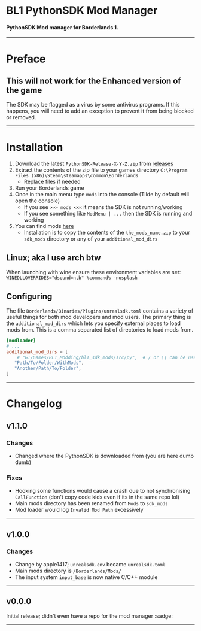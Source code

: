# BL1 PythonSDK Mod Manager

#### PythonSDK Mod manager for Borderlands 1.

- - -

# Preface

## This will not work for the Enhanced version of the game

The SDK may be flagged as a virus by some antivirus programs. If this happens, you will need to 
add an exception to prevent it from being blocked or removed.

- - -

# Installation

1. Download the latest `PythonSDK-Release-X-Y-Z.zip` from [releases](https://github.com/Ry0511/willow1-mod-manager/releases)
2. Extract the contents of the zip file to your games directory `C:\Program Files (x86)\Steam\steamapps\common\Borderlands`
   - Replace files if needed
3. Run your Borderlands game
4. Once in the main menu type `mods` into the console (Tilde by default will open the console)
   - If you see `>>> mods <<<` it means the SDK is not running/working
   - If you see something like `ModMenu | ...` then the SDK is running and working
5. You can find mods [here](https://github.com/Ry0511/bl1-sdk-mods)
   - Installation is to copy the contents of the `the_mods_name.zip` to your `sdk_mods` directory or any of your `additional_mod_dirs`

## Linux; aka I use arch btw

When launching with wine ensure these environment variables are set:
`WINEDLLOVERRIDES="dsound=n,b" %command% -nosplash`

## Configuring

The file `Borderlands/Binaries/Plugins/unrealsdk.toml` contains a variety of useful things for both 
mod developers and mod users. The primary thing is the `additional_mod_dirs` which lets you specify 
external places to load mods from. This is a comma separated list of directories to load mods from.

```toml
[modloader]
# ...
additional_mod_dirs = [
    # "G:/Games/BL1_Modding/bl1_sdk_mods/src/py",  # / or \\ can be used \ alone can not.
   "Path/To/Folder/WithMods",
   "Another/Path/To/Folder",
]
```

- - -

# Changelog

## v1.1.0

### Changes
- Changed where the PythonSDK is downloaded from (you are here dumb dumb)

### Fixes
- Hooking some functions would cause a crash due to not synchronising `CallFunction` (don't copy code kids even if its in the same repo lol)
- Main mods directory has been renamed from `Mods` to `sdk_mods`
- Mod loader would log `Invalid Mod Path` excessively

- - -

## v1.0.0

### Changes
- Change by apple1417; `unrealsdk.env` became `unrealsdk.toml`
- Main mods directory is `/Borderlands/Mods/`
- The input system `input_base` is now native C/C++ module

- - -

## v0.0.0

Initial release; didn't even have a repo for the mod manager :sadge:

- - -